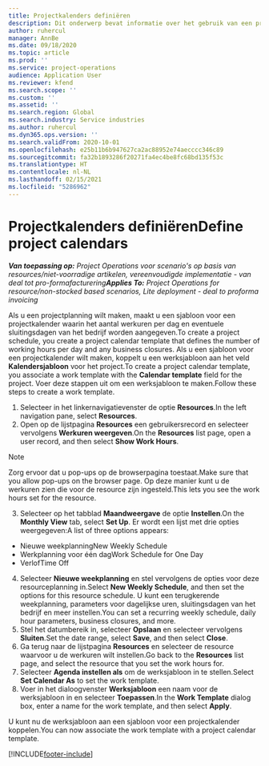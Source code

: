 ```yaml
---
title: Projectkalenders definiëren
description: Dit onderwerp bevat informatie over het gebruik van een projectkalender om de projectplanning bij te houden.
author: ruhercul
manager: AnnBe
ms.date: 09/18/2020
ms.topic: article
ms.prod: ''
ms.service: project-operations
audience: Application User
ms.reviewer: kfend
ms.search.scope: ''
ms.custom: ''
ms.assetid: ''
ms.search.region: Global
ms.search.industry: Service industries
ms.author: ruhercul
ms.dyn365.ops.version: ''
ms.search.validFrom: 2020-10-01
ms.openlocfilehash: e25b11b6b947627ca2ac88952e74aecccc346c89
ms.sourcegitcommit: fa32b1893286f20271fa4ec4be8fc68bd135f53c
ms.translationtype: HT
ms.contentlocale: nl-NL
ms.lasthandoff: 02/15/2021
ms.locfileid: "5286962"
---
```

# <a name="define-project-calendars"></a><span data-ttu-id="d5bbe-103">Projectkalenders definiëren</span><span class="sxs-lookup"><span data-stu-id="d5bbe-103">Define project calendars</span></span>

<span data-ttu-id="d5bbe-104">_**Van toepassing op:** Project Operations voor scenario's op basis van resources/niet-voorradige artikelen, vereenvoudigde implementatie - van deal tot pro-formafacturering_</span><span class="sxs-lookup"><span data-stu-id="d5bbe-104">_**Applies To:** Project Operations for resource/non-stocked based scenarios, Lite deployment - deal to proforma invoicing_</span></span>

<span data-ttu-id="d5bbe-105">Als u een projectplanning wilt maken, maakt u een sjabloon voor een projectkalender waarin het aantal werkuren per dag en eventuele sluitingsdagen van het bedrijf worden aangegeven.</span><span class="sxs-lookup"><span data-stu-id="d5bbe-105">To create a project schedule, you create a project calendar template that defines the number of working hours per day and any business closures.</span></span> <span data-ttu-id="d5bbe-106">Als u een sjabloon voor een projectkalender wilt maken, koppelt u een werksjabloon aan het veld **Kalendersjabloon** voor het project.</span><span class="sxs-lookup"><span data-stu-id="d5bbe-106">To create a project calendar template, you associate a work template with the **Calendar template** field for the project.</span></span> <span data-ttu-id="d5bbe-107">Voer deze stappen uit om een werksjabloon te maken.</span><span class="sxs-lookup"><span data-stu-id="d5bbe-107">Follow these steps to create a work template.</span></span>

1. <span data-ttu-id="d5bbe-108">Selecteer in het linkernavigatievenster de optie **Resources**.</span><span class="sxs-lookup"><span data-stu-id="d5bbe-108">In the left navigation pane, select **Resources**.</span></span> 
2. <span data-ttu-id="d5bbe-109">Open op de lijstpagina **Resources** een gebruikersrecord en selecteer vervolgens **Werkuren weergeven**.</span><span class="sxs-lookup"><span data-stu-id="d5bbe-109">On the **Resources** list page, open a user record, and then select **Show Work Hours**.</span></span>

  > [!NOTE]
  > <span data-ttu-id="d5bbe-110">Zorg ervoor dat u pop-ups op de browserpagina toestaat.</span><span class="sxs-lookup"><span data-stu-id="d5bbe-110">Make sure that you allow pop-ups on the browser page.</span></span> <span data-ttu-id="d5bbe-111">Op deze manier kunt u de werkuren zien die voor de resource zijn ingesteld.</span><span class="sxs-lookup"><span data-stu-id="d5bbe-111">This lets you see the work hours set for the resource.</span></span>
  
3. <span data-ttu-id="d5bbe-112">Selecteer op het tabblad **Maandweergave** de optie **Instellen**.</span><span class="sxs-lookup"><span data-stu-id="d5bbe-112">On the **Monthly View** tab, select **Set Up**.</span></span> <span data-ttu-id="d5bbe-113">Er wordt een lijst met drie opties weergegeven:</span><span class="sxs-lookup"><span data-stu-id="d5bbe-113">A list of three options appears:</span></span> 

  - <span data-ttu-id="d5bbe-114">Nieuwe weekplanning</span><span class="sxs-lookup"><span data-stu-id="d5bbe-114">New Weekly Schedule</span></span>
  - <span data-ttu-id="d5bbe-115">Werkplanning voor één dag</span><span class="sxs-lookup"><span data-stu-id="d5bbe-115">Work Schedule for One Day</span></span>
  - <span data-ttu-id="d5bbe-116">Verlof</span><span class="sxs-lookup"><span data-stu-id="d5bbe-116">Time Off</span></span>

4. <span data-ttu-id="d5bbe-117">Selecteer **Nieuwe weekplanning** en stel vervolgens de opties voor deze resourceplanning in.</span><span class="sxs-lookup"><span data-stu-id="d5bbe-117">Select **New Weekly Schedule**, and then set the options for this resource schedule.</span></span> <span data-ttu-id="d5bbe-118">U kunt een terugkerende weekplanning, parameters voor dagelijkse uren, sluitingsdagen van het bedrijf en meer instellen.</span><span class="sxs-lookup"><span data-stu-id="d5bbe-118">You can set a recurring weekly schedule, daily hour parameters, business closures, and more.</span></span>
5. <span data-ttu-id="d5bbe-119">Stel het datumbereik in, selecteer **Opslaan** en selecteer vervolgens **Sluiten**.</span><span class="sxs-lookup"><span data-stu-id="d5bbe-119">Set the date range, select **Save**, and then select **Close**.</span></span> 
6. <span data-ttu-id="d5bbe-120">Ga terug naar de lijstpagina **Resources** en selecteer de resource waarvoor u de werkuren wilt instellen.</span><span class="sxs-lookup"><span data-stu-id="d5bbe-120">Go back to the **Resources** list page, and select the resource that you set the work hours for.</span></span> 
7. <span data-ttu-id="d5bbe-121">Selecteer **Agenda instellen als** om de werksjabloon in te stellen.</span><span class="sxs-lookup"><span data-stu-id="d5bbe-121">Select **Set Calendar As** to set the work template.</span></span> 
8. <span data-ttu-id="d5bbe-122">Voer in het dialoogvenster **Werksjabloon** een naam voor de werksjabloon in en selecteer **Toepassen**.</span><span class="sxs-lookup"><span data-stu-id="d5bbe-122">In the **Work Template** dialog box, enter a name for the work template, and then select **Apply**.</span></span> 

<span data-ttu-id="d5bbe-123">U kunt nu de werksjabloon aan een sjabloon voor een projectkalender koppelen.</span><span class="sxs-lookup"><span data-stu-id="d5bbe-123">You can now associate the work template with a project calendar template.</span></span>


[!INCLUDE[footer-include](../includes/footer-banner.md)]